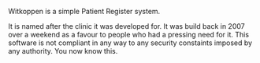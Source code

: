 Witkoppen is a simple Patient Register system. 

It is named after the clinic it was developed for. It was build back in 2007 over a weekend as a favour to people who had a pressing need for it.
This software is not compliant in any way to any security constaints imposed by any authority. You now know this.
